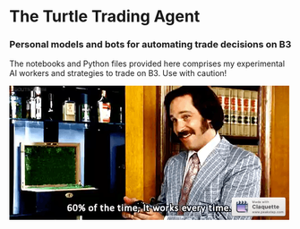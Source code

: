 # The Turtle Trading Agent
### Personal models and bots for automating trade decisions on B3

The notebooks and Python files provided here comprises my experimental AI workers and strategies to trade on B3. Use with caution!



![Oh boy!](/extra/benlauderdale.gif)

